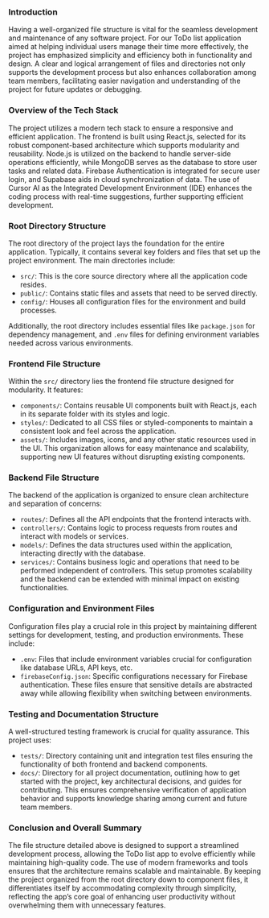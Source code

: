 ### Introduction

Having a well-organized file structure is vital for the seamless development and maintenance of any software project. For our ToDo list application aimed at helping individual users manage their time more effectively, the project has emphasized simplicity and efficiency both in functionality and design. A clear and logical arrangement of files and directories not only supports the development process but also enhances collaboration among team members, facilitating easier navigation and understanding of the project for future updates or debugging.

### Overview of the Tech Stack

The project utilizes a modern tech stack to ensure a responsive and efficient application. The frontend is built using React.js, selected for its robust component-based architecture which supports modularity and reusability. Node.js is utilized on the backend to handle server-side operations efficiently, while MongoDB serves as the database to store user tasks and related data. Firebase Authentication is integrated for secure user login, and Supabase aids in cloud synchronization of data. The use of Cursor AI as the Integrated Development Environment (IDE) enhances the coding process with real-time suggestions, further supporting efficient development.

### Root Directory Structure

The root directory of the project lays the foundation for the entire application. Typically, it contains several key folders and files that set up the project environment. The main directories include:

*   `src/`: This is the core source directory where all the application code resides.
*   `public/`: Contains static files and assets that need to be served directly.
*   `config/`: Houses all configuration files for the environment and build processes.

Additionally, the root directory includes essential files like `package.json` for dependency management, and `.env` files for defining environment variables needed across various environments.

### Frontend File Structure

Within the `src/` directory lies the frontend file structure designed for modularity. It features:

*   `components/`: Contains reusable UI components built with React.js, each in its separate folder with its styles and logic.
*   `styles/`: Dedicated to all CSS files or styled-components to maintain a consistent look and feel across the application.
*   `assets/`: Includes images, icons, and any other static resources used in the UI. This organization allows for easy maintenance and scalability, supporting new UI features without disrupting existing components.

### Backend File Structure

The backend of the application is organized to ensure clean architecture and separation of concerns:

*   `routes/`: Defines all the API endpoints that the frontend interacts with.
*   `controllers/`: Contains logic to process requests from routes and interact with models or services.
*   `models/`: Defines the data structures used within the application, interacting directly with the database.
*   `services/`: Contains business logic and operations that need to be performed independent of controllers. This setup promotes scalability and the backend can be extended with minimal impact on existing functionalities.

### Configuration and Environment Files

Configuration files play a crucial role in this project by maintaining different settings for development, testing, and production environments. These include:

*   `.env`: Files that include environment variables crucial for configuration like database URLs, API keys, etc.
*   `firebaseConfig.json`: Specific configurations necessary for Firebase authentication. These files ensure that sensitive details are abstracted away while allowing flexibility when switching between environments.

### Testing and Documentation Structure

A well-structured testing framework is crucial for quality assurance. This project uses:

*   `tests/`: Directory containing unit and integration test files ensuring the functionality of both frontend and backend components.
*   `docs/`: Directory for all project documentation, outlining how to get started with the project, key architectural decisions, and guides for contributing. This ensures comprehensive verification of application behavior and supports knowledge sharing among current and future team members.

### Conclusion and Overall Summary

The file structure detailed above is designed to support a streamlined development process, allowing the ToDo list app to evolve efficiently while maintaining high-quality code. The use of modern frameworks and tools ensures that the architecture remains scalable and maintainable. By keeping the project organized from the root directory down to component files, it differentiates itself by accommodating complexity through simplicity, reflecting the app’s core goal of enhancing user productivity without overwhelming them with unnecessary features.
